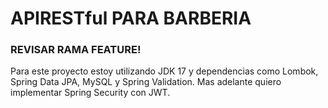 # APIRESTful PARA BARBERIA
### REVISAR RAMA FEATURE!

Para este proyecto estoy utilizando JDK 17 y dependencias como Lombok, Spring Data JPA, MySQL y Spring Validation.
Mas adelante quiero implementar Spring Security con JWT.
